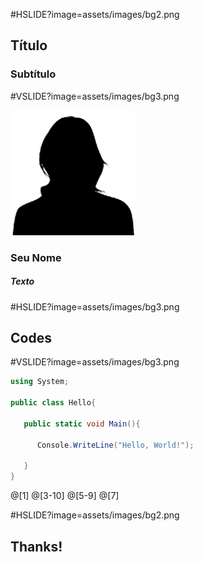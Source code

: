 #HSLIDE?image=assets/images/bg2.png

## <span class="pd-gray">Título</span>
### <span class="pd-gray">Subtítulo</span>

#VSLIDE?image=assets/images/bg3.png
<!---Substitua por sua foto na pasta--->
<img src="assets/images/you.png" alt="You" style="width: 200px;"/>

### <span class="pd-gray">Seu Nome</span>
##### <span class="pd-gray">Texto</span>

#HSLIDE?image=assets/images/bg3.png

## <span class="pd-gray">Codes</span>

#VSLIDE?image=assets/images/bg3.png

```c#
using System;

public class Hello{

   public static void Main(){

      Console.WriteLine("Hello, World!");

   }
}
```
<!---Use isso para highlight no código--->
@[1]
@[3-10]
@[5-9]
@[7]

#HSLIDE?image=assets/images/bg2.png
## <span class="pd-gray">Thanks!</span>


